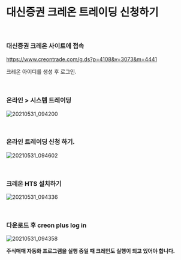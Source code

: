 # 대신증권 크레온 트레이딩 신청하기

<br/>

### 대신증권 크레온 사이트에 접속

https://www.creontrade.com/g.ds?p=4108&v=3073&m=4441

크레온 아이디를 생성 후 로그인.

<br/>

### 온라인 > 시스템 트레이딩

![20210531_094200](https://user-images.githubusercontent.com/57824945/120125605-7e4ba600-c1f4-11eb-8c83-ab8ec8ccbd87.png)

<br/>

### 온라인 트레이딩 신청 하기.

![20210531_094602](https://user-images.githubusercontent.com/57824945/120125768-05008300-c1f5-11eb-80b6-67a13eb299c9.png)


<br/>

### 크레온 HTS 설치하기

![20210531_094336](https://user-images.githubusercontent.com/57824945/120125664-af2bdb00-c1f4-11eb-88fe-a3543f5d97e9.png)

<br/>

### 다운로드 후 creon plus log in

![20210531_094358](https://user-images.githubusercontent.com/57824945/120125683-ba7f0680-c1f4-11eb-9507-b505cf83c113.png)


**주식매매 자동화 프로그램을 실행 중일 때 크레인도 실행이 되고 있어야 합니다.**
